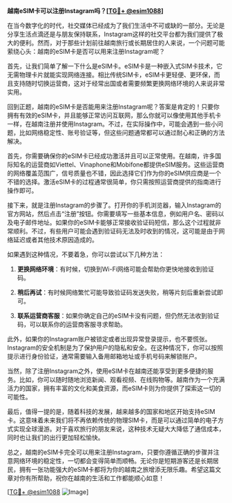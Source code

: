 **越南eSIM卡可以注册Instagram吗？[[TG💪+ @esim1088](https://t.me/s/esim1088)]**

在当今数字化的时代，社交媒体已经成为了我们生活中不可或缺的一部分。无论是分享生活点滴还是与朋友保持联系，Instagram这样的社交平台都为我们提供了极大的便利。然而，对于那些计划前往越南旅行或长期居住的人来说，一个问题可能萦绕心头：越南的eSIM卡是否可以用来注册Instagram呢？

首先，让我们简单了解一下什么是eSIM卡。eSIM卡是一种嵌入式SIM卡技术，它无需物理卡片就能实现网络连接。相比传统SIM卡，eSIM卡更轻便、更环保，而且支持随时切换运营商，这对于经常出国或者需要频繁更换网络环境的人来说非常实用。

回到正题，越南的eSIM卡是否能用来注册Instagram呢？答案是肯定的！只要你拥有有效的eSIM卡，并且能够正常访问互联网，那么你就可以像使用其他手机卡一样，在越南注册并使用Instagram。不过，在实际操作中，可能会遇到一些小问题，比如网络稳定性、账号验证等，但这些问题通常都可以通过耐心和正确的方法解决。

首先，你需要确保你的eSIM卡已经成功激活并且可以正常使用。在越南，许多国际知名的运营商如Viettel、Vinaphone和Mobifone都提供eSIM服务。这些运营商的网络覆盖范围广，信号质量也不错，因此选择它们作为你的eSIM供应商是一个不错的选择。激活eSIM卡的过程通常很简单，你只需按照运营商提供的指南进行操作即可。

接下来，就是注册Instagram的步骤了。打开你的手机浏览器，输入Instagram的官方网站，然后点击“注册”按钮。你需要填写一些基本信息，例如用户名、密码以及电子邮件地址。如果你的eSIM卡能够正常接收验证码短信，那么这个过程就非常顺利。不过，有些用户可能会遇到验证码无法及时收到的情况，这可能是由于网络延迟或者其他技术原因造成的。

如果遇到这种情况，不要着急，你可以尝试以下几种方法：

1. **更换网络环境**：有时候，切换到Wi-Fi网络可能会帮助你更快地接收到验证码。
   
2. **稍后再试**：有时候网络繁忙可能导致验证码发送失败，稍等片刻后重新尝试即可。

3. **联系运营商客服**：如果你确定自己的eSIM卡没有问题，但仍然无法收到验证码，可以联系你的运营商客服寻求帮助。

此外，如果你的Instagram账户被锁定或者出现异常登录提示，也不要慌张。Instagram的安全机制是为了保护用户的隐私和安全。在这种情况下，你可以按照提示进行身份验证，通常需要输入备用邮箱地址或手机号码来解锁账户。

当然，除了注册Instagram之外，使用eSIM卡在越南还能享受到更多便捷的服务。比如，你可以随时随地浏览新闻、观看视频、在线购物等。越南作为一个充满活力的国家，拥有丰富的文化和美食资源，而eSIM卡则为你提供了探索这一切的可能性。

最后，值得一提的是，随着科技的发展，越来越多的国家和地区开始支持eSIM卡。这意味着未来我们将不再依赖传统的物理SIM卡，而是可以通过简单的电子方式实现全球漫游。对于喜欢旅行的朋友来说，这种技术无疑大大降低了通信成本，同时也让我们的出行更加轻松愉快。

总之，越南的eSIM卡完全可以用来注册Instagram，只要你遵循正确的步骤并注意网络环境的稳定性，一切都会变得简单而顺畅。无论你是短期游客还是长期居民，拥有一张功能强大的eSIM卡都将为你的越南之旅增添无限乐趣。希望这篇文章对你有所帮助，祝你在越南的生活和工作都能顺心如意！

[[TG💪+ @esim1088](https://t.me/s/esim1088) ![Image](https://i.postimg.cc/4NQfJmqS/Snipaste-2025-05-13-00-14-12.png)]